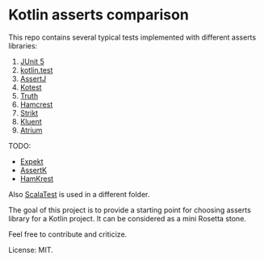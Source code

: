 # Kotlin asserts comparison

This repo contains several typical tests implemented with different asserts libraries:
1. [JUnit 5](https://junit.org/junit5/)
2. [kotlin.test](https://kotlinlang.org/api/latest/kotlin.test/)
3. [AssertJ](https://assertj.github.io/doc/)
4. [Kotest](https://github.com/kotest/kotest)
5. [Truth](https://truth.dev/)
6. [Hamсrest](http://hamcrest.org/JavaHamcrest/)
7. [Strikt](https://strikt.io/)
8. [Kluent](https://markusamshove.github.io/Kluent/)
9. [Atrium](https://github.com/robstoll/atrium)

TODO:
* [Expekt](https://github.com/winterbe/expekt)
* [AssertK](https://github.com/willowtreeapps/assertk)
* [HamKrest](https://github.com/npryce/hamkrest)

Also [ScalaTest](https://www.scalatest.org) is used in a different folder.

The goal of this project is to provide a starting point for choosing asserts library for a Kotlin project. It can be considered as a mini Rosetta stone.

Feel free to contribute and criticize.

License: MIT.

